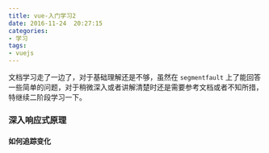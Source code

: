 ```yaml
---
title: vue-入门学习2
date: 2016-11-24  20:27:15
categories:
- 学习
tags:
- vuejs
---
```


文档学习走了一边了，对于基础理解还是不够，虽然在 `segmentfault` 上了能回答一些简单的问题，对于稍微深入或者讲解清楚时还是需要参考文档或者不知所措，特继续二阶段学习一下。
<!-- more -->

### 深入响应式原理
#### 如何追踪变化
